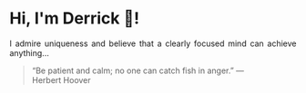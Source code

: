 # Hi, I'm Derrick 👋!
<p align="justify">I admire uniqueness and believe that a clearly focused mind can achieve anything...</p> 
<!-- #quote-start -->
<blockquote>&ldquo;Be patient and calm; no one can catch fish in anger.&rdquo; &mdash; <footer>Herbert Hoover</footer></blockquote>
<!-- #quote-end -->
